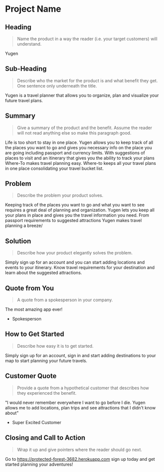 # Project Name #

<!-- 
> This material was originally posted [here](http://www.quora.com/What-is-Amazons-approach-to-product-development-and-product-management). It is reproduced here for posterities sake.

There is an approach called "working backwards" that is widely used at Amazon. They work backwards from the customer, rather than starting with an idea for a product and trying to bolt customers onto it. While working backwards can be applied to any specific product decision, using this approach is especially important when developing new products or features.

For new initiatives a product manager typically starts by writing an internal press release announcing the finished product. The target audience for the press release is the new/updated product's customers, which can be retail customers or internal users of a tool or technology. Internal press releases are centered around the customer problem, how current solutions (internal or external) fail, and how the new product will blow away existing solutions.

If the benefits listed don't sound very interesting or exciting to customers, then perhaps they're not (and shouldn't be built). Instead, the product manager should keep iterating on the press release until they've come up with benefits that actually sound like benefits. Iterating on a press release is a lot less expensive than iterating on the product itself (and quicker!).

If the press release is more than a page and a half, it is probably too long. Keep it simple. 3-4 sentences for most paragraphs. Cut out the fat. Don't make it into a spec. You can accompany the press release with a FAQ that answers all of the other business or execution questions so the press release can stay focused on what the customer gets. My rule of thumb is that if the press release is hard to write, then the product is probably going to suck. Keep working at it until the outline for each paragraph flows. 

Oh, and I also like to write press-releases in what I call "Oprah-speak" for mainstream consumer products. Imagine you're sitting on Oprah's couch and have just explained the product to her, and then you listen as she explains it to her audience. That's "Oprah-speak", not "Geek-speak".

Once the project moves into development, the press release can be used as a touchstone; a guiding light. The product team can ask themselves, "Are we building what is in the press release?" If they find they're spending time building things that aren't in the press release (overbuilding), they need to ask themselves why. This keeps product development focused on achieving the customer benefits and not building extraneous stuff that takes longer to build, takes resources to maintain, and doesn't provide real customer benefit (at least not enough to warrant inclusion in the press release).
 -->
 
## Heading ##
  > Name the product in a way the reader (i.e. your target customers) will understand.

  Yugen  

## Sub-Heading ##
  > Describe who the market for the product is and what benefit they get. One sentence only underneath the title.

  Yugen is a travel planner that allows you to organize, plan and visualize your future travel plans.

## Summary ##
  > Give a summary of the product and the benefit. Assume the reader will not read anything else so make this paragraph good.

  Life is too short to stay in one place. Yugen allows you to keep track of all the places you want to go and gives you necessary info on the place you are going including passport and currency limits. With suggestions of places to visit and an itinerary that gives you the ability to track your plans Where-To makes travel planning easy. Where-to keeps all your travel plans in one place consolidating your travel bucket list.  

## Problem ##
  > Describe the problem your product solves.

  Keeping track of the places you want to go and what you want to see requires a great deal of planning and organization. Yugen lets you keep all your plans in place and gives you the travel information you need. From passport requirements to suggested attractions Yugen makes travel planning a breeze/

## Solution ##
  > Describe how your product elegantly solves the problem.

  Simply sign up for an account and you can start adding locations and events to your itinerary. Know travel requirements for your destination and learn about the suggested attractions. 

## Quote from You ##
  > A quote from a spokesperson in your company.

  The most amazing app ever! 

  - Spokesperson

## How to Get Started ##
  > Describe how easy it is to get started.

  Simply sign up for an account, sign in and start adding destinations to your map to start planning your future travels.

## Customer Quote ##
  > Provide a quote from a hypothetical customer that describes how they experienced the benefit.

  "I would never remember everywhere I want to go before I die. Yugen allows me to add locations, plan trips and see attractions that I didn't know about"

  - Super Excited Customer

## Closing and Call to Action ##
  > Wrap it up and give pointers where the reader should go next.

  Go to https://protected-forest-3682.herokuapp.com sign up today and get started planning your adventures!
